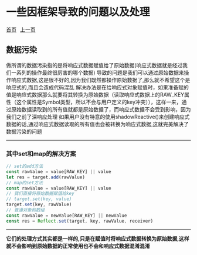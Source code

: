 # 一些因框架导致的问题以及处理

<p style="display: flex; justify-content: start; gap: 10px;">
  <a href="../README.md">首页</a>
  <a href="../renderer/README.md">上一页</a>
</p>

## 数据污染

  做所谓的数据污染指的是将响应式数据赋值给了原始数据(响应式数据就是经过我们一系列的操作最终很厉害的哪个数据)
  导致的问题是我们可以通过原始数据来操作响应式数据,这是很不好的,因为我们既然都操作原始数据了,那么就不希望这个是响应式的,而且会造成代码混乱
  解决办法是在给响应式对象赋值时，如果准备赋的值是响应式数据那么就要将其转换为原始数据（读取响应式数据上的RAW_KEY属性（这个属性是Symbol类型，所以不会与用户定义的key冲突）），这样一来，通过原始数据读取到的所有值就都是原始数据了，而响应式数据不会受到影响，因为我们之前了深响应处理
  如果用户没有特意的使用shadowReactive()来创建响应式数据的话,通过响应式数据读取的所有值也会被转换为响应式数据,这就完美解决了数据污染的问题

  ---

### 其中set和map的解决方案

  ``` javascript
  // set的add方法
  const rawValue = value[RAW_KEY] || value
  let res = target.add(rawValue)
  // map的set方法
  const rawValue = value[RAW_KEY] || value
  // 我们直接将原始数据赋值给key
  // target.set(key, value)
  target.set(key, rawValue)
  // 普通对象和数组
  const rawValue = newValue[RAW_KEY] || newValue
  const res = Reflect.set(target, key, rawValue, receiver)
  ```

  ---
  **它们的处理方式其实都是一样的,只是在赋值时将响应式数据转换为原始数据,这样就不会影响到原始数据的正常使用也不会和响应式数据混淆混淆**
  